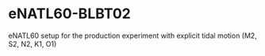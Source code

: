 # eNATL60-BLBT02
eNATL60 setup for the production experiment with explicit tidal motion (M2, S2, N2, K1, O1)
